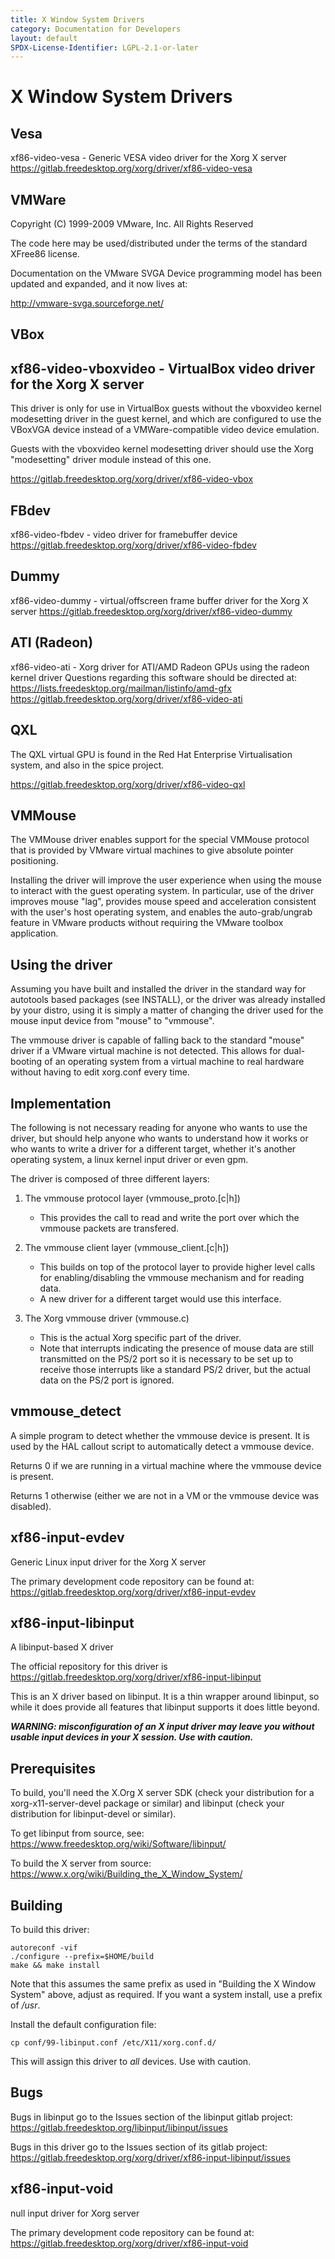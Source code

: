 ```yaml
---
title: X Window System Drivers
category: Documentation for Developers
layout: default
SPDX-License-Identifier: LGPL-2.1-or-later
---
```


# X Window System Drivers

## Vesa

xf86-video-vesa - Generic VESA video driver for the Xorg X server
https://gitlab.freedesktop.org/xorg/driver/xf86-video-vesa

## VMWare

Copyright (C) 1999-2009 VMware, Inc.
All Rights Reserved

The code here may be used/distributed under the terms of the standard
XFree86 license.

Documentation on the VMware SVGA Device programming model
has been updated and expanded, and it now lives at:

http://vmware-svga.sourceforge.net/

## VBox

xf86-video-vboxvideo - VirtualBox video driver for the Xorg X server
--------------------------------------------------------------------

This driver is only for use in VirtualBox guests without the
vboxvideo kernel modesetting driver in the guest kernel, and
which are configured to use the VBoxVGA device instead of a
VMWare-compatible video device emulation.

Guests with the vboxvideo kernel modesetting driver should use the
Xorg "modesetting" driver module instead of this one.

https://gitlab.freedesktop.org/xorg/driver/xf86-video-vbox

## FBdev

xf86-video-fbdev - video driver for framebuffer device
https://gitlab.freedesktop.org/xorg/driver/xf86-video-fbdev

## Dummy

xf86-video-dummy - virtual/offscreen frame buffer driver for the Xorg X server
https://gitlab.freedesktop.org/xorg/driver/xf86-video-dummy

## ATI (Radeon)

xf86-video-ati - Xorg driver for ATI/AMD Radeon GPUs using the radeon kernel driver
Questions regarding this software should be directed at: 
https://lists.freedesktop.org/mailman/listinfo/amd-gfx
https://gitlab.freedesktop.org/xorg/driver/xf86-video-ati

## QXL

The QXL virtual GPU is found in the Red Hat Enterprise
Virtualisation system, and also in the spice project.

https://gitlab.freedesktop.org/xorg/driver/xf86-video-qxl

## VMMouse

The VMMouse driver enables support for the special VMMouse protocol
that is provided by VMware virtual machines to give absolute pointer
positioning. 

Installing the driver will improve the user experience when using the 
mouse to interact with the guest operating system. In particular, use of 
the driver improves mouse "lag", provides mouse speed and acceleration 
consistent with the user's host operating system, and enables the 
auto-grab/ungrab feature in VMware products without requiring the VMware 
toolbox application.

Using the driver
----------------

Assuming you have built and installed the driver in the standard way
for autotools based packages (see INSTALL), or the driver was already
installed by your distro, using it is simply a matter of changing the
driver used for the mouse input device from "mouse" to "vmmouse".

The vmmouse driver is capable of falling back to the standard "mouse"
driver if a VMware virtual machine is not detected. This allows for
dual-booting of an operating system from a virtual machine to real hardware
without having to edit xorg.conf every time.

Implementation
--------------

The following is not necessary reading for anyone who wants to use the
driver, but should help anyone who wants to understand how it works or
who wants to write a driver for a different target, whether it's another
operating system, a linux kernel input driver or even gpm.

The driver is composed of three different layers:

1) The vmmouse protocol layer (vmmouse_proto.[c|h])
   - This provides the call to read and write the port over which 
     the vmmouse packets are transfered.

2) The vmmouse client layer (vmmouse_client.[c|h])
   - This builds on top of the protocol layer to provide higher
     level calls for enabling/disabling the vmmouse mechanism
     and for reading data.
   - A new driver for a different target would use this interface.

3) The Xorg vmmouse driver (vmmouse.c)
   - This is the actual Xorg specific part of the driver.
   - Note that interrupts indicating the presence of mouse data
     are still transmitted on the PS/2 port so it is necessary
     to be set up to receive those interrupts like a standard
     PS/2 driver, but the actual data on the PS/2 port is ignored.

vmmouse_detect
--------------

A simple program to detect whether the vmmouse device is present.
It is used by the HAL callout script to automatically detect a
vmmouse device.

Returns 0 if we are running in a virtual machine where the vmmouse
device is present.

Returns 1 otherwise (either we are not in a VM or the vmmouse device
was disabled).

## xf86-input-evdev

Generic Linux input driver for the Xorg X server

The primary development code repository can be found at:
https://gitlab.freedesktop.org/xorg/driver/xf86-input-evdev

## xf86-input-libinput

A libinput-based X driver

The official repository for this driver is
https://gitlab.freedesktop.org/xorg/driver/xf86-input-libinput

This is an X driver based on libinput. It is a thin wrapper around libinput,
so while it does provide all features that libinput supports it does little
beyond.

***WARNING: misconfiguration of an X input driver may leave you without
usable input devices in your X session. Use with caution.***


Prerequisites
-------------

To build, you'll need the X.Org X server SDK (check your distribution for a
xorg-x11-server-devel package or similar) and libinput (check your
distribution for libinput-devel or similar).

To get libinput from source, see:
https://www.freedesktop.org/wiki/Software/libinput/

To build the X server from source:
https://www.x.org/wiki/Building_the_X_Window_System/

Building
--------

To build this driver:

    autoreconf -vif
    ./configure --prefix=$HOME/build
    make && make install

Note that this assumes the same prefix as used in "Building the X Window
System" above, adjust as required. If you want a system install, use a
prefix of */usr*.

Install the default configuration file:

    cp conf/99-libinput.conf /etc/X11/xorg.conf.d/

This will assign this driver to *all* devices. Use with caution.

Bugs
----

Bugs in libinput go to the Issues section of the libinput gitlab project:
https://gitlab.freedesktop.org/libinput/libinput/issues

Bugs in this driver go to the Issues section of its gitlab project:
https://gitlab.freedesktop.org/xorg/driver/xf86-input-libinput/issues

## xf86-input-void

null input driver for Xorg server

The primary development code repository can be found at:
https://gitlab.freedesktop.org/xorg/driver/xf86-input-void
